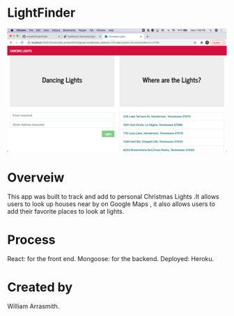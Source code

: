 # LightFinder
 ![readme screenshot](images/screenshot.png)
# Overveiw

This app was built to track and add to personal Christmas Lights .It allows users to look up houses near by 
on Google Maps , it also allows users to add their favorite places to look at lights.

# Process 

React: for the front end.
Mongoose: for the backend.
Deployed: Heroku.

# Created by

William Arrasmith.

